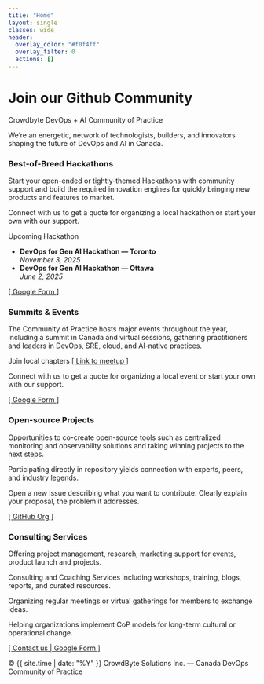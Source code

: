 ```yaml
---
title: "Home"
layout: single
classes: wide
header:
  overlay_color: "#f0f4ff"
  overlay_filter: 0
  actions: []
---
```


<div class="hero-band">
  <h1>Join our Github Community</h1>
</div>

<p class="subhead">
  <span class="badge">Crowdbyte</span> <span class="badge">DevOps + AI</span> Community of Practice
</p>

<p class="tagline">
  We’re an energetic, network of technologists, builders, and innovators shaping the future of DevOps and AI in Canada.
</p>

<div class="grid4">

  <!-- Column 1 -->
  <div class="card">
    <h3>Best-of-Breed Hackathons</h3>
    <p>Start your open-ended or tightly-themed Hackathons with community support and build the required innovation engines for quickly bringing new products and features to market.</p>
    <p>Connect with us to get a quote for organizing a local hackathon or start your own with our support.</p>
    <p class="section-title">Upcoming Hackathon</p>
    <ul>
      <li><strong>DevOps for Gen AI Hackathon — Toronto</strong><br>
          <em>November 3, 2025</em></li>
      <li><strong>DevOps for Gen AI Hackathon — Ottawa</strong><br>
          <em>June 2, 2025</em></li>
    </ul>
    <p><a href="https://forms.gle/" target="_blank">[ Google Form ]</a></p>
  </div>

  <!-- Column 2 -->
  <div class="card">
    <h3>Summits &amp; Events</h3>
    <p>The Community of Practice hosts major events throughout the year, including a summit in Canada and virtual sessions, gathering practitioners and leaders in DevOps, SRE, cloud, and AI-native practices.</p>
    <p>Join local chapters <a href="https://www.meetup.com/" target="_blank">[ Link to meetup ]</a></p>
    <p>Connect with us to get a quote for organizing a local event or start your own with our support.</p>
    <p><a href="https://forms.gle/" target="_blank">[ Google Form ]</a></p>
  </div>

  <!-- Column 3 -->
  <div class="card">
    <h3>Open-source Projects</h3>
    <p>Opportunities to co-create open-source tools such as centralized monitoring and observability solutions and taking winning projects to the next steps.</p>
    <p>Participating directly in repository yields connection with experts, peers, and industry legends.</p>
    <p>Open a new issue describing what you want to contribute. Clearly explain your proposal, the problem it addresses.</p>
    <p><a href="https://github.com/CanadaDevOpsCommunity2025" target="_blank">[ GitHub Org ]</a></p>
  </div>

  <!-- Column 4 -->
  <div class="card">
    <h3>Consulting Services</h3>
    <p>Offering project management, research, marketing support for events, product launch and projects.</p>
    <p>Consulting and Coaching Services including workshops, training, blogs, reports, and curated resources.</p>
    <p>Organizing regular meetings or virtual gatherings for members to exchange ideas.</p>
    <p>Helping organizations implement CoP models for long-term cultural or operational change.</p>
    <p><a href="https://forms.gle/" target="_blank">[ Contact us | Google Form ]</a></p>
  </div>

</div>

<div class="footer-note">
  © {{ site.time | date: "%Y" }} CrowdByte Solutions Inc. — Canada DevOps Community of Practice
</div>
